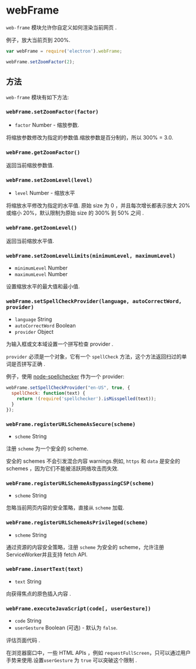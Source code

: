 # webFrame

`web-frame` 模块允许你自定义如何渲染当前网页 .

例子，放大当前页到 200%.

```javascript
var webFrame = require('electron').webFrame;

webFrame.setZoomFactor(2);
```

## 方法

`web-frame` 模块有如下方法:

### `webFrame.setZoomFactor(factor)`

* `factor` Number - 缩放参数.

将缩放参数修改为指定的参数值.缩放参数是百分制的，所以 300% = 3.0.

### `webFrame.getZoomFactor()`

返回当前缩放参数值.

### `webFrame.setZoomLevel(level)`

* `level` Number - 缩放水平

将缩放水平修改为指定的水平值. 原始 size 为 0 ，并且每次增长都表示放大 20% 或缩小 20%，默认限制为原始 size 的 300% 到 50% 之间 .

### `webFrame.getZoomLevel()`

返回当前缩放水平值.

### `webFrame.setZoomLevelLimits(minimumLevel, maximumLevel)`

* `minimumLevel` Number
* `maximumLevel` Number

设置缩放水平的最大值和最小值.

### `webFrame.setSpellCheckProvider(language, autoCorrectWord, provider)`

* `language` String
* `autoCorrectWord` Boolean
* `provider` Object

为输入框或文本域设置一个拼写检查 provider .

`provider` 必须是一个对象，它有一个 `spellCheck` 方法，这个方法返回扫过的单词是否拼写正确 .

例子，使用 [node-spellchecker][spellchecker] 作为一个 provider:

```javascript
webFrame.setSpellCheckProvider("en-US", true, {
  spellCheck: function(text) {
    return !(require('spellchecker').isMisspelled(text));
  }
});
```

### `webFrame.registerURLSchemeAsSecure(scheme)`

* `scheme` String

注册 `scheme` 为一个安全的 scheme.


安全的 schemes 不会引发混合内容 warnings.例如, `https` 和
`data` 是安全的 schemes ，因为它们不能被活跃网络攻击而失效.

### `webFrame.registerURLSchemeAsBypassingCSP(scheme)`

* `scheme` String

忽略当前网页内容的安全策略，直接从 `scheme` 加载.

### `webFrame.registerURLSchemeAsPrivileged(scheme)`

* `scheme` String

通过资源的内容安全策略，注册 `scheme` 为安全的 scheme，允许注册 ServiceWorker并且支持 fetch API.

### `webFrame.insertText(text)`

* `text` String

向获得焦点的原色插入内容 .

### `webFrame.executeJavaScript(code[, userGesture])`

* `code` String
* `userGesture` Boolean (可选) - 默认为 `false`.

评估页面代码 .

在浏览器窗口中，一些 HTML APIs ，例如 `requestFullScreen`，只可以通过用户手势来使用.设置`userGesture` 为 `true` 可以突破这个限制 .

[spellchecker]: https://github.com/atom/node-spellchecker